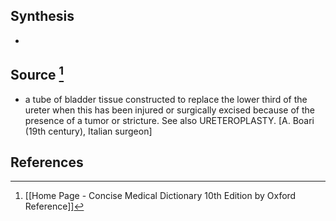 ## Synthesis
- 
## Source [^1]
- a tube of bladder tissue constructed to replace the lower third of the ureter when this has been injured or surgically excised because of the presence of a tumor or stricture. See also URETEROPLASTY. \[A. Boari (19th century), Italian surgeon]
## References

[^1]: [[Home Page - Concise Medical Dictionary 10th Edition by Oxford Reference]]